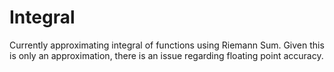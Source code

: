 # Integral

Currently approximating integral of functions using Riemann Sum. Given this is only an approximation, there is an issue regarding floating point accuracy.
